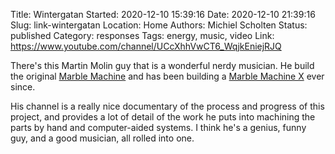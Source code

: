 Title: Wintergatan
Started: 2020-12-10 15:39:16
Date: 2020-12-10 21:39:16
Slug: link-wintergatan
Location: Home
Authors: Michiel Scholten
Status: published
Category: responses
Tags: energy, music, video
Link: https://www.youtube.com/channel/UCcXhhVwCT6_WqjkEniejRJQ

There's this Martin Molin guy that is a wonderful nerdy musician. He build the original [Marble Machine](https://www.youtube.com/watch?v=IvUU8joBb1Q) and has been building a [Marble Machine X](https://www.youtube.com/watch?v=ZI2Q5cFqx9k) ever since.

His channel is a really nice documentary of the process and progress of this project, and provides a lot of detail of the work he puts into machining the parts by hand and computer-aided systems. I think he's a genius, funny guy, and a good musician, all rolled into one.
